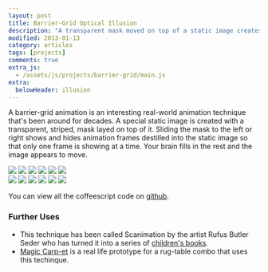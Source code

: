 ```yaml
---
layout: post
title: Barrier-Grid Optical Illusion
description: "A transparent mask moved on top of a static image creates the illusion of animation in this optical illusion."
modified: 2013-01-13
category: articles
tags: [projects]
comments: true 
extra_js:
  - /assets/js/projects/barrier-grid/main.js
extra:
  belowHeader: illusion
---
```


A barrier-grid animation is an interesting real-world animation technique that's been around for decades. A special static image is created with a transparent, striped, mask layed on top of it. Sliding the mask to the left or right shows and hides animation frames destilled into the static image so that only one frame is showing at a time. Your brain fills in the rest and the image appears to move. 

<div class="barrier-grid">
	<div class="images">
		<img src="/images/projects/barrier-grid/gallup/gallup_1.png" class="source-image">
		<img src="/images/projects/barrier-grid/gallup/gallup_3.png" class="source-image">
		<img src="/images/projects/barrier-grid/gallup/gallup_5.png" class="source-image">
		<img src="/images/projects/barrier-grid/gallup/gallup_7.png" class="source-image">
		<img src="/images/projects/barrier-grid/gallup/gallup_9.png" class="source-image">
		<img src="/images/projects/barrier-grid/gallup/gallup_11.png" class="source-image">
	</div>
</div>

<div class="barrier-grid">
	<div class="images">
		<img src="/images/projects/barrier-grid/dancer/dancer_1.png" class="source-image">
		<img src="/images/projects/barrier-grid/dancer/dancer_6.png" class="source-image">
		<img src="/images/projects/barrier-grid/dancer/dancer_12.png" class="source-image">
		<img src="/images/projects/barrier-grid/dancer/dancer_18.png" class="source-image">
		<img src="/images/projects/barrier-grid/dancer/dancer_24.png" class="source-image">
		<img src="/images/projects/barrier-grid/dancer/dancer_30.png" class="source-image">
	</div>
</div>

You can view all the coffeescript code on [github](https://github.com/luckyllama/luckyllama.github.io/blob/master/assets/js/projects/barrier-grid/main.coffee).

### Further Uses
* This technique has been called Scanimation by the artist Rufus Butler Seder who has turned it into a series of [children's books](http://youtu.be/LOTqX8ddLwg).  
* [Magic Carp-et](http://youtu.be/Ua7HOX32PGA) is a real life prototype for a rug-table combo that uses this techinque. 
